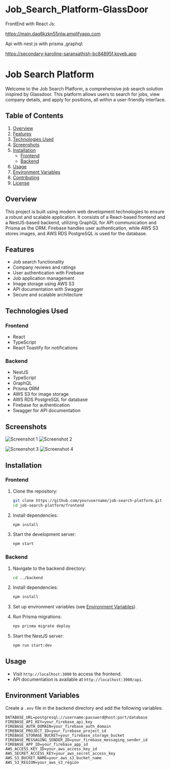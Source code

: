 # Job_Search_Platform-GlassDoor

FrontEnd with React Js:

https://main.daq8kzkn55nlw.amplifyapp.com


Api with nest js with prisma ,graphql:

https://secondary-karoline-saransathish-bc84895f.koyeb.app

# Job Search Platform

Welcome to the Job Search Platform, a comprehensive job search solution inspired by Glassdoor. This platform allows users to search for jobs, view company details, and apply for positions, all within a user-friendly interface.

## Table of Contents

1. [Overview](#overview)
2. [Features](#features)
3. [Technologies Used](#technologies-used)
4. [Screenshots](#screenshots)
5. [Installation](#installation)
   - [Frontend](#frontend)
   - [Backend](#backend)
6. [Usage](#usage)
7. [Environment Variables](#environment-variables)
8. [Contributing](#contributing)
9. [License](#license)

## Overview

This project is built using modern web development technologies to ensure a robust and scalable application. It consists of a React-based frontend and a NestJS-based backend, utilizing GraphQL for API communication and Prisma as the ORM. Firebase handles user authentication, while AWS S3 stores images, and AWS RDS PostgreSQL is used for the database.

## Features

- Job search functionality
- Company reviews and ratings
- User authentication with Firebase
- Job application management
- Image storage using AWS S3
- API documentation with Swagger
- Secure and scalable architecture

## Technologies Used

### Frontend

- React
- TypeScript
- React Toastify for notifications

### Backend

- NestJS
- TypeScript
- GraphQL
- Prisma ORM
- AWS S3 for image storage
- AWS RDS PostgreSQL for database
- Firebase for authentication
- Swagger for API documentation

## Screenshots

![Screenshot 1](screenshots/screenshot1.png)
![Screenshot 2](screenshots/screenshot2.png)

![Screenshot 3](screenshots/screenshot3.png)
![Screenshot 4](screenshots/screenshot4.png)

## Installation

### Frontend

1. Clone the repository:
    ```bash
    git clone https://github.com/yourusername/job-search-platform.git
    cd job-search-platform/frontend
    ```

2. Install dependencies:
    ```bash
    npm install
    ```

3. Start the development server:
    ```bash
    npm start
    ```

### Backend

1. Navigate to the backend directory:
    ```bash
    cd ../backend
    ```

2. Install dependencies:
    ```bash
    npm install
    ```

3. Set up environment variables (see [Environment Variables](#environment-variables)).

4. Run Prisma migrations:
    ```bash
    npx prisma migrate deploy
    ```

5. Start the NestJS server:
    ```bash
    npm run start:dev
    ```

## Usage

- Visit `http://localhost:3000` to access the frontend.
- API documentation is available at `http://localhost:3000/api`.

## Environment Variables

Create a `.env` file in the backend directory and add the following variables:

```env
DATABASE_URL=postgresql://username:password@host:port/database
FIREBASE_API_KEY=your_firebase_api_key
FIREBASE_AUTH_DOMAIN=your_firebase_auth_domain
FIREBASE_PROJECT_ID=your_firebase_project_id
FIREBASE_STORAGE_BUCKET=your_firebase_storage_bucket
FIREBASE_MESSAGING_SENDER_ID=your_firebase_messaging_sender_id
FIREBASE_APP_ID=your_firebase_app_id
AWS_ACCESS_KEY_ID=your_aws_access_key_id
AWS_SECRET_ACCESS_KEY=your_aws_secret_access_key
AWS_S3_BUCKET_NAME=your_aws_s3_bucket_name
AWS_S3_REGION=your_aws_s3_region

